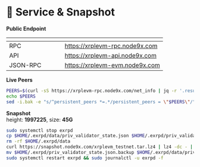# 💾 Service & Snapshot

**Public Endpoint**

<table data-header-hidden><thead><tr><th width="133.33331298828125"></th><th></th></tr></thead><tbody><tr><td>RPC</td><td><a href="https://xrplevm-rpc.node9x.com">https://xrplevm-rpc.node9x.com</a></td></tr><tr><td>API</td><td><a href="https://xrplevm-api.node9x.com">https://xrplevm-api.node9x.com</a></td></tr><tr><td>JSON-RPC</td><td><a href="https://xrplevm-evm.node9x.com">https://xrplevm-evm.node9x.com</a></td></tr></tbody></table>

**Live Peers**

```bash
PEERS=$(curl -sS https://xrplevm-rpc.node9x.com/net_info | jq -r '.result.peers[] | "\(.node_info.id)@\(.remote_ip):\(.node_info.listen_addr)"' | awk -F ':' '{print $1":"$(NF)}' | paste -sd, -)
echo $PEERS
sed -i.bak -e "s/^persistent_peers *=.*/persistent_peers = \"$PEERS\"/" $HOME/.exrpd/config/config.toml
```

**Snapshot**\
height: **1997225**, size: **45G**

```bash
sudo systemctl stop exrpd
cp $HOME/.exrpd/data/priv_validator_state.json $HOME/.exrpd/priv_validator_state.json.backup
rm -rf $HOME/.exrpd/data
curl https://snapshot.node9x.com/xrplevm_testnet.tar.lz4 | lz4 -dc - | tar -xf - -C $HOME/.exrpd
mv $HOME/.exrpd/priv_validator_state.json.backup $HOME/.exrpd/data/priv_validator_state.json
sudo systemctl restart exrpd && sudo journalctl -u exrpd -f
```
